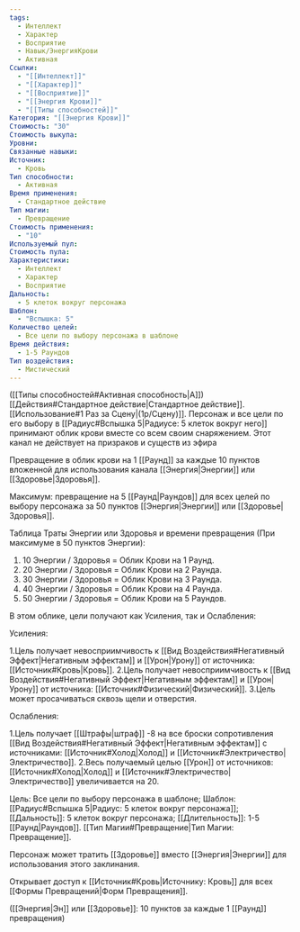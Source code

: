 ```yaml
---
tags:
  - Интеллект
  - Характер
  - Восприятие
  - Навык/ЭнергияКрови
  - Активная
Ссылки:
  - "[[Интеллект]]"
  - "[[Характер]]"
  - "[[Восприятие]]"
  - "[[Энергия Крови]]"
  - "[[Типы способностей]]"
Категория: "[[Энергия Крови]]"
Стоимость: "30"
Стоимость выкупа: 
Уровни: 
Связанные навыки: 
Источник:
  - Кровь
Тип способности:
  - Активная
Время применения:
  - Стандартное действие
Тип магии:
  - Превращение
Стоимость применения:
  - "10"
Используемый пул: 
Стоимость пула: 
Характеристики:
  - Интеллект
  - Характер
  - Восприятие
Дальность:
  - 5 клеток вокруг персонажа
Шаблон:
  - "Вспышка: 5"
Количество целей:
  - Все цели по выбору персонажа в шаблоне
Время действия:
  - 1-5 Раундов
Тип воздействия:
  - Мистический
---
```

([[Типы способностей#Активная способность|А]]) [[Действия#Стандартное действие|Стандартное действие]]. [[Использование#1 Раз за Сцену|(1р/Сцену)]]. Персонаж и все цели по его выбору в [[Радиус#Вспышка 5|Радиусе: 5 клеток вокруг него]] принимают облик крови вместе со всем своим снаряжением.  Этот канал не действует на призраков и существ из эфира

Превращение в облик крови на 1 [[Раунд]] за каждые 10 пунктов вложенной для использования канала [[Энергия|Энергии]] или [[Здоровье|Здоровья]]. 

Максимум: превращение на 5 [[Раунд|Раундов]] для всех целей по выбору персонажа за 50 пунктов [[Энергия|Энергии]] или [[Здоровье|Здоровья]]. 

Таблица Траты Энергии или Здоровья и времени превращения
(При максимуме в 50 пунктов Энергии):

1. 10 Энергии / Здоровья = Облик Крови  на 1 Раунд.
2. 20 Энергии / Здоровья = Облик Крови на 2 Раунда.
3. 30 Энергии / Здоровья = Облик Крови  на 3 Раунда.
4. 40 Энергии / Здоровья = Облик Крови  на 4 Раунда. 
5. 50 Энергии / Здоровья = Облик Крови  на 5 Раундов.

В этом облике, цели получают как Усиления, так и Ослабления:

Усиления:

1.Цель получает невосприимчивость к [[Вид Воздействия#Негативный Эффект|Негативным эффектам]] и [[Урон|Урону]] от источника: [[Источник#Кровь|Кровь]].
2.Цель получает невосприимчивость к [[Вид Воздействия#Негативный Эффект|Негативным эффектам]] и [[Урон|Урону]] от источника: [[Источник#Физический|Физический]].
3.Цель может просачиваться сквозь щели и отверстия. 

Ослабления:

1.Цель получает [[Штрафы|штраф]] -8 на все броски сопротивления [[Вид Воздействия#Негативный Эффект|Негативным эффектам]] с источниками: [[Источник#Холод|Холод]] и [[Источник#Электричество|Электричество]].
2.Весь получаемый целью [[Урон]] от источников: [[Источник#Холод|Холод]] и [[Источник#Электричество|Электричество]] увеличивается на 20.

Цель: Все цели по выбору персонажа в шаблоне; Шаблон: [[Радиус#Вспышка 5|Радиус: 5 клеток вокруг персонажа]]; [[Дальность]]: 5 клеток вокруг персонажа; [[Длительность]]: 1-5 [[Раунд|Раундов]]. [[Тип Магии#Превращение|Тип Магии: Превращение]].

Персонаж может тратить [[Здоровье]] вместо [[Энергия|Энергии]] для использования этого заклинания.

Открывает доступ к [[Источник#Кровь|Источнику: Кровь]] для всех [[Формы Превращений|Форм Превращения]]. 

([[Энергия|Эн]] или [[Здоровье]]: 10 пунктов за каждые 1 [[Раунд]] превращения)
